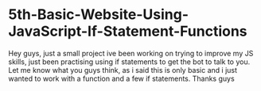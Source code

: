 # 5th-Basic-Website-Using-JavaScript-If-Statement-Functions
Hey guys, just a small project ive been working on trying to improve my JS skills, just been practising using if statements to get the bot to talk to you. Let me know what you guys think, as i said this is only basic and i just wanted to work with a function and a few if statements. Thanks guys 
